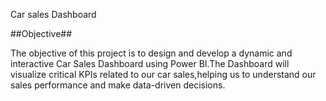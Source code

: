 Car sales Dashboard

##Objective##

The objective of this project is to design and develop a dynamic and interactive Car Sales 
Dashboard using Power BI.The Dashboard will visualize critical KPIs related to our car sales,helping us to understand our sales performance and make data-driven decisions.

